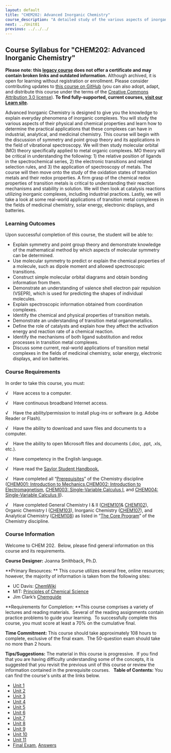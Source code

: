```yaml
---
layout: default
title: "CHEM202: Advanced Inorganic Chemistry"
course_description: "A detailed study of the various aspects of inorganic complexes, their physical and chemical properties, and the practical applications that these complexes can have in industrial, analytical, and medicinal chemistry."
next: ../Unit01
previous: ../../../
---
```

Course Syllabus for "CHEM202: Advanced Inorganic Chemistry"
-----------------------------------------------------------

**Please note: this [legacy course](https://sayloracademy.zendesk.com/hc/en-us/articles/206089967) does not offer a certificate and may contain 
broken links and outdated information.** Although archived, it is open 
for learning without registration or enrollment. Please consider contributing 
updates to [this course on GitHub](https://github.com/saylordotorg/course_chem202) 
(you can also adopt, adapt, and distribute this course under the terms of 
the [Creative Commons Attribution 3.0 license](http://creativecommons.org/licenses/by/3.0/)). **To find fully-supported, current courses, [visit our 
Learn site](https://learn.saylor.org).**

Advanced Inorganic Chemistry is designed to give you the knowledge to
explain everyday phenomena of inorganic complexes. You will study the
various aspects of their physical and chemical properties and learn how
to determine the practical applications that these complexes can have in
industrial, analytical, and medicinal chemistry. This course will begin
with the discussion of symmetry and point group theory and its
applications in the field of vibrational spectroscopy. We will then
study molecular orbital (MO) theory specifically applied to metal
organic complexes. MO theory will be critical in understanding the
following: 1) the relative position of ligands in the spectrochemical
series, 2) the electronic transitions and related selection rules, and
3) the application of spectroscopy of metals. The course will then move
onto the study of the oxidation states of transition metals and their
redox properties. A firm grasp of the chemical redox properties of
transition metals is critical to understanding their reaction mechanisms
and stability in solution. We will then look at catalysis reactions
utilizing inorganic complexes, including industrial practices. Lastly,
we will take a look at some real-world applications of transition metal
complexes in the fields of medicinal chemistry, solar energy, electronic
displays, and batteries.

### Learning Outcomes

Upon successful completion of this course, the student will be able
to:  
  

-   Explain symmetry and point group theory and demonstrate knowledge of
    the mathematical method by which aspects of molecular symmetry can
    be determined.
-   Use molecular symmetry to predict or explain the chemical properties
    of a molecule, such as dipole moment and allowed spectroscopic
    transitions.
-   Construct simple molecular orbital diagrams and obtain bonding
    information from them.
-   Demonstrate an understanding of valence shell electron pair
    repulsion (VSEPR), which is used for predicting the shapes of
    individual molecules.
-   Explain spectroscopic information obtained from coordination
    complexes.
-   Identify the chemical and physical properties of transition metals.
-   Demonstrate an understanding of transition metal organometallics.
-   Define the role of catalysts and explain how they affect the
    activation energy and reaction rate of a chemical reaction.
-   Identify the mechanisms of both ligand substitution and redox
    processes in transition metal complexes.
-   Discuss some current, real-world applications of transition metal
    complexes in the fields of medicinal chemistry, solar energy,
    electronic displays, and ion batteries. 

### Course Requirements

In order to take this course, you must:  
  
 √    Have access to a computer.  
  
 √    Have continuous broadband Internet access.  
  
 √    Have the ability/permission to install plug-ins or software (e.g.
Adobe Reader or Flash).  
  
 √    Have the ability to download and save files and documents to a
computer.  
  
 √    Have the ability to open Microsoft files and documents (.doc,
.ppt, .xls, etc.).  
  
 √    Have competency in the English language.  
  
 √    Have read the [Saylor Student
Handbook.](https://resources.saylor.org/archived/wp-content/uploads/2012/05/Saylor-StudentHandbook.pdf)

√    Have completed all
“[Prerequisites](http://www.saylor.org/majors/chemistry)” of the
Chemistry discipline ([CHEM001: Introduction to
Mechanics,](http://www.saylor.org/courses/chem001/)[CHEM002:
Introduction to
Electromagnetism](http://www.saylor.org/courses/chem002/), [CHEM003:
Single-Variable Calculus I](http://www.saylor.org/courses/chem003/), and
[CHEM004: Single-Variable Calculus
II](http://www.saylor.org/courses/chem004/)).  
  
 √    Have completed General Chemistry I & II
([CHEM101](http://www.saylor.org/courses/chem101/)&
[CHEM102](http://www.saylor.org/courses/chem102/)), Organic Chemistry I
([CHEM103](http://www.saylor.org/courses/chem103/)), Inorganic Chemistry
([CHEM107](http://www.saylor.org/courses/chem107/)), and Analytical
Chemistry ([CHEM108](http://www.saylor.org/courses/chem108/)) as listed
in “[The Core Program](http://www.saylor.org/majors/chemistry)” of the
Chemistry discipline.

### Course Information

Welcome to CHEM 202.  Below, please find general information on this
course and its requirements.

**Course Designer:** Joanna Smithback, Ph.D.

**Primary Resources: ** This course utilizes several free, online
resources; however, the majority of information is taken from the
following sites:

-   UC Davis: [ChemWiki](http://chemwiki.ucdavis.edu/)      
-   MIT: [Principles of Chemical
    Science](http://ocw.mit.edu/courses/chemistry/5-111-principles-of-chemical-science-fall-2008/index.htm)
-   Jim Clark’s [Chemguide](http://www.chemguide.co.uk/index.html#top)

**Requirements for Completion: **This course comprises a variety of
lectures and reading materials.  Several of the reading assignments
contain practice problems to guide your learning.  To successfully
complete this course, you must score at least a 70% on the cumulative
final.

**Time Commitment:** This course should take approximately 108 hours to
complete, exclusive of the final exam.  The 50-question exam should take
no more than 2 hours.

**Tips/Suggestions:** The material in this course is progressive.  If
you find that you are having difficulty understanding some of the
concepts, it is suggested that you revisit the previous unit of this
course or review the information contained in the prerequisite courses.
 
**Table of Contents:** You can find the course's units at the links below.

- [Unit 1](https://legacy.saylor.org/chem202/Unit01/)
- [Unit 2](https://legacy.saylor.org/chem202/Unit02/)
- [Unit 3](https://legacy.saylor.org/chem202/Unit03/)
- [Unit 4](https://legacy.saylor.org/chem202/Unit04/)
- [Unit 5](https://legacy.saylor.org/chem202/Unit05/)
- [Unit 6](https://legacy.saylor.org/chem202/Unit06/)
- [Unit 7](https://legacy.saylor.org/chem202/Unit07/)
- [Unit 8](https://legacy.saylor.org/chem202/Unit08/)
- [Unit 9](https://legacy.saylor.org/chem202/Unit09/)
- [Unit 10](https://legacy.saylor.org/chem202/Unit10/)
- [Unit 11](https://legacy.saylor.org/chem202/Unit11/)
- [Final Exam](http://saylordotorg.github.io/LegacyExams/CHEM/CHEM202/CHEM202-FinalExam.html), [Answers](http://saylordotorg.github.io/LegacyExams/CHEM/CHEM202/CHEM202-FinalExam-Answers.html)
